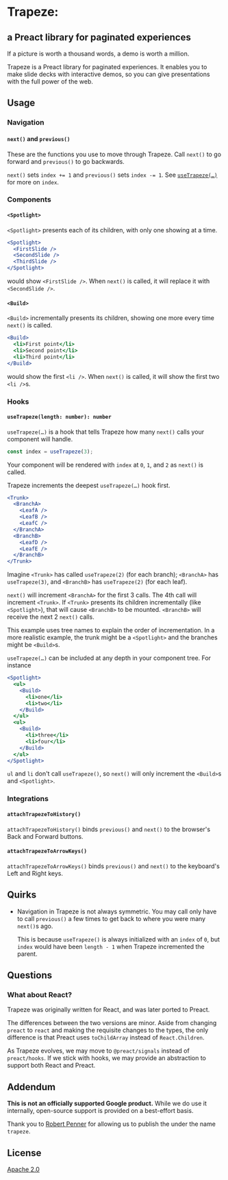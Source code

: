 # Trapeze: #
## a Preact library for paginated experiences ##

If a picture is worth a thousand words, a demo is worth a million.

Trapeze is a Preact library for paginated experiences.  It enables you to make
slide decks with interactive demos, so you can give presentations with the full
power of the web.

## Usage ##

### Navigation ###

#### `next()` and `previous()` ####

These are the functions you use to move through Trapeze.  Call `next()` to go
forward and `previous()` to go backwards.

`next()` sets `index += 1` and `previous()` sets `index -= 1`.  See
[`useTrapeze(…)`](#usetrapezelength-number-number) for more on `index`.

### Components ###

#### `<Spotlight>` ####

`<Spotlight>` presents each of its children, with only one showing at a time.

```jsx
<Spotlight>
  <FirstSlide />
  <SecondSlide />
  <ThirdSlide />
</Spotlight>
```

would show `<FirstSlide />`.  When `next()` is called, it will replace it with
`<SecondSlide />`.

#### `<Build>` ####

`<Build>` incrementally presents its children, showing one more every time
`next()` is called.

```jsx
<Build>
  <li>First point</li>
  <li>Second point</li>
  <li>Third point</li>
</Build>
```

would show the first `<li />`.  When `next()` is called, it will show the first
two `<li />`s.

### Hooks ###

#### `useTrapeze(length: number): number` ####

`useTrapeze(…)` is a hook that tells Trapeze how many `next()` calls your
component will handle.

```jsx
const index = useTrapeze(3);
```

Your component will be rendered with `index` at `0`, `1`, and `2` as `next()` is
called.

Trapeze increments the deepest `useTrapeze(…)` hook first.

```jsx
<Trunk>
  <BranchA>
    <LeafA />
    <LeafB />
    <LeafC />
  </BranchA>
  <BranchB>
    <LeafD />
    <LeafE />
  </BranchB>
</Trunk>
```

Imagine `<Trunk>` has called `useTrapeze(2)` (for each branch); `<BranchA>` has
`useTrapeze(3)`, and `<BranchB>` has `useTrapeze(2)` (for each leaf).

`next()` will increment `<BranchA>` for the first 3 calls.  The 4th call will
increment `<Trunk>`.  If `<Trunk>` presents its children incrementally (like
`<Spotlight>`), that will cause `<BranchB>` to be mounted.  `<BranchB>` will
receive the next 2 `next()` calls.

This example uses tree names to explain the order of incrementation.  In a more
realistic example, the trunk might be a `<Spotlight>` and the branches might be
`<Build>`s.

`useTrapeze(…)` can be included at any depth in your component tree.  For
instance

```jsx
<Spotlight>
  <ul>
    <Build>
      <li>one</li>
      <li>two</li>
    </Build>
  </ul>
  <ul>
    <Build>
      <li>three</li>
      <li>four</li>
    </Build>
  </ul>
</Spotlight>
```
`ul` and `li` don't call `useTrapeze()`, so `next()` will only increment the
`<Build>`s and `<Spotlight>`.

### Integrations ###

#### `attachTrapezeToHistory()` ####

`attachTrapezeToHistory()` binds `previous()` and `next()` to the browser's
Back and Forward buttons.

#### `attachTrapezeToArrowKeys()` ####

`attachTrapezeToArrowKeys()` binds `previous()` and `next()` to the keyboard's
Left and Right keys.

## Quirks ##

- Navigation in Trapeze is not always symmetric.  You may call only have to call
  `previous()` a few times to get back to where you were many `next()`s ago.

  This is because `useTrapeze()` is always initialized with an `index` of `0`,
  but `index` would have been `length - 1` when Trapeze incremented the parent.

## Questions ##

### What about React? ###

Trapeze was originally written for React, and was later ported to Preact.

The differences between the two versions are minor.  Aside from changing
`preact` to `react` and making the requisite changes to the types, the only
difference is that Preact uses `toChildArray` instead of `React.Children`.

As Trapeze evolves, we may move to `@preact/signals` instead of `preact/hooks`.
If we stick with hooks, we may provide an abstraction to support both React and
Preact.

## Addendum ##

**This is not an officially supported Google product.**  While we do use it
internally, open-source support is provided on a best-effort basis.

Thank you to [Robert Penner](https://github.com/robertpenner) for allowing us
to publish the under the name `trapeze`.

## License ##

[Apache 2.0](http://www.apache.org/licenses/LICENSE-2.0)

